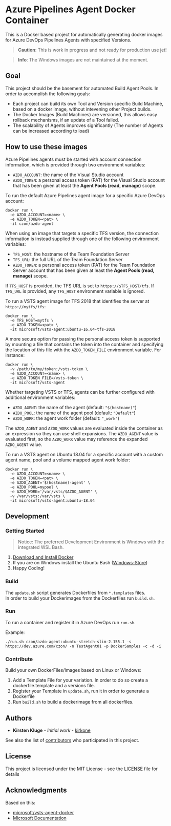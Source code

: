 # Azure Pipelines Agent Docker Container

This is a Docker based project for automatically generating docker images for Azure DevOps Pipelines Agents with specified Versions.

> **Caution**: This is work in progress and not ready for production use jet!

> **Info**: The Windows images are not maintained at the moment.

## Goal 
This project should be the basement for automated Build Agent Pools. In order to accomplish the following goals:
 - Each project can build its own Tool and Version specific Build Machine, based on a docker image, without intevening other Project builds. 
 - The Docker Images (Build Machines) are versioned, this allows easy rollback mechanisms, if an update of a Tool failed.
 - The scalability of Agents improves significantly (The number of Agents can be increased according to load)

## How to use these images
Azure Pipelines agents must be started with account connection information, which is provided through two environment variables:

- `AZDO_ACCOUNT`: the name of the Visual Studio account
- `AZDO_TOKEN`: a personal access token (PAT) for the Visual Studio account that has been given at least the **Agent Pools (read, manage)** scope.

To run the default Azure Pipelines agent image for a specific Azure DevOps account:

```
docker run \
  -e AZDO_ACCOUNT=<name> \
  -e AZDO_TOKEN=<pat> \
  -it czon/azdo-agent
```

When using an image that targets a specific TFS version, the connection information is instead supplied through one of the following environment variables:

- `TFS_HOST`: the hostname of the Team Foundation Server
- `TFS_URL`: the full URL of the Team Foundation Server
- `AZDO_TOKEN`: a personal access token (PAT) for the Team Foundation Server account that has been given at least the **Agent Pools (read, manage)** scope.

If `TFS_HOST` is provided, the TFS URL is set to `https://$TFS_HOST/tfs`. If `TFS_URL` is provided, any `TFS_HOST` environment variable is ignored.

To run a VSTS agent image for TFS 2018 that identifies the server at `https://mytfs/tfs`:

```
docker run \
  -e TFS_HOST=mytfs \
  -e AZDO_TOKEN=<pat> \
  -it microsoft/vsts-agent:ubuntu-16.04-tfs-2018
```

A more secure option for passing the personal access token is supported by mounting a file that contains the token into the container and specifying the location of this file with the `AZDO_TOKEN_FILE` environment variable. For instance:

```
docker run \
  -v /path/to/my/token:/vsts-token \
  -e AZDO_ACCOUNT=<name> \
  -e AZDO_TOKEN_FILE=/vsts-token \
  -it microsoft/vsts-agent
```

Whether targeting VSTS or TFS, agents can be further configured with additional environment variables:

- `AZDO_AGENT`: the name of the agent (default: `"$(hostname)"`)
- `AZDO_POOL`: the name of the agent pool (default: `"Default"`)
- `AZDO_WORK`: the agent work folder (default: `"_work"`)

The `AZDO_AGENT` and `AZDO_WORK` values are evaluated inside the container as an expression so they can use shell expansions. The `AZDO_AGENT` value is evaluated first, so the `AZDO_WORK` value may reference the expanded `AZDO_AGENT` value.

To run a VSTS agent on Ubuntu 18.04 for a specific account with a custom agent name, pool and a volume mapped agent work folder:

```
docker run \
  -e AZDO_ACCOUNT=<name> \
  -e AZDO_TOKEN=<pat> \
  -e AZDO_AGENT='$(hostname)-agent' \
  -e AZDO_POOL=mypool \
  -e AZDO_WORK='/var/vsts/$AZDO_AGENT' \
  -v /var/vsts:/var/vsts \
  -it microsoft/vsts-agent:ubuntu-18.04
```

## Development

### Getting Started
> Notice: The preferred Development Environment is Windows with the integrated WSL Bash.

1. [Download and Install Docker](https://docs.docker.com/docker-for-windows/install/) 
2. If you are on Windows install the Ubuntu Bash ([Windows-Store](https://www.microsoft.com/en-us/p/ubuntu/9nblggh4msv6))
3. Happy Coding!

### Build

The `update.sh` script generates Dockerfiles from  `*.templates` files.  
In order to build your Dockerimages from the Dockerfiles run `build.sh`.

### Run
To run a container and register it in Azure DevOps run `run.sh`.

Example:

```
./run.sh czon/azdo-agent:ubuntu-stretch-slim-2.155.1 -s https://dev.azure.com/czon/ -n TestAgent01 -p DockerSamples -c -d -i
```

### Contribute

Build your own DockerFiles/Images based on Linux or Windows: 
 1. Add a Template File for your variation. In order to do so create a dockerfile.template and a versions file.
 2. Register your Template in `update.sh`, run it in order to generate a Dockerfile
 3. Run `build.sh` to build a dockerimage from all dockerfiles.

## Authors

-   **Kirsten Kluge** - _Initial work_ - [kirkone](https://github.com/kirkone)

See also the list of [contributors](https://github.com/codez-one/docker-azure-pipelines-agent/graphs/contributors) who participated in this project.

## License

This project is licensed under the MIT License - see the [LICENSE](LICENSE) file for details

## Acknowledgments

Based on this:
- [microsoft/vsts-agent-docker](https://github.com/microsoft/vsts-agent-docker)
- [Microsoft Documentation](https://docs.microsoft.com/en-us/azure/devops/pipelines/agents/docker?view=azure-devops)
